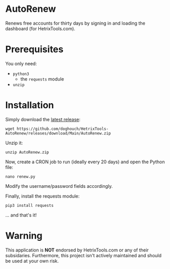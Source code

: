 # AutoRenew
Renews free accounts for thirty days by signing in and loading the dashboard (for HetrixTools.com).

# Prerequisites
You only need:

- `python3`
  - the `requests` module
- `unzip`

# Installation
Simply download the [latest release](https://github.com/doghouch/HetrixTools-AutoRenew/releases/download/Main/AutoRenew.zip):

    wget https://github.com/doghouch/HetrixTools-AutoRenew/releases/download/Main/AutoRenew.zip

Unzip it:
	
	unzip AutoRenew.zip

Now, create a CRON job to run (ideally every 20 days) and open the Python file:
	
	nano renew.py

Modify the username/password fields accordingly.

Finally, install the requests module:

    pip3 install requests

... and that's it!

# Warning

This application is **NOT** endorsed by HetrixTools.com or any of their subsidaries. Furthermore, this project isn't actively maintained and should be used at your own risk. 
